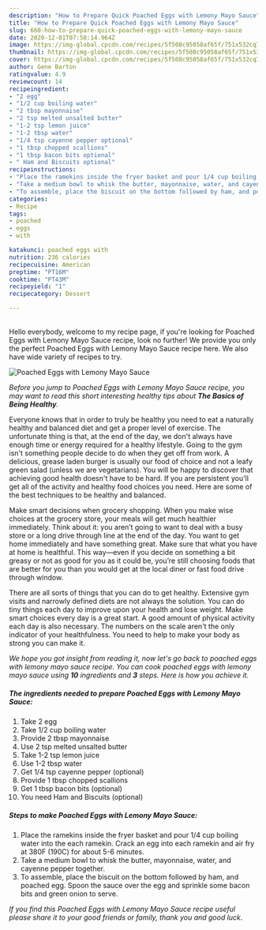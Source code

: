 ```yaml
---
description: "How to Prepare Quick Poached Eggs with Lemony Mayo Sauce"
title: "How to Prepare Quick Poached Eggs with Lemony Mayo Sauce"
slug: 660-how-to-prepare-quick-poached-eggs-with-lemony-mayo-sauce
date: 2020-12-01T07:58:14.964Z
image: https://img-global.cpcdn.com/recipes/5f508c95058af65f/751x532cq70/poached-eggs-with-lemony-mayo-sauce-recipe-main-photo.jpg
thumbnail: https://img-global.cpcdn.com/recipes/5f508c95058af65f/751x532cq70/poached-eggs-with-lemony-mayo-sauce-recipe-main-photo.jpg
cover: https://img-global.cpcdn.com/recipes/5f508c95058af65f/751x532cq70/poached-eggs-with-lemony-mayo-sauce-recipe-main-photo.jpg
author: Gene Barton
ratingvalue: 4.9
reviewcount: 14
recipeingredient:
- "2 egg"
- "1/2 cup boiling water"
- "2 tbsp mayonnaise"
- "2 tsp melted unsalted butter"
- "1-2 tsp lemon juice"
- "1-2 tbsp water"
- "1/4 tsp cayenne pepper optional"
- "1 tbsp chopped scallions"
- "1 tbsp bacon bits optional"
- " Ham and Biscuits optional"
recipeinstructions:
- "Place the ramekins inside the fryer basket and pour 1/4 cup boiling water into the each ramekin. Crack an egg into each ramekin and air fry at 380F (190C) for about 5-6 minutes."
- "Take a medium bowl to whisk the butter, mayonnaise, water, and cayenne pepper together."
- "To assemble, place the biscuit on the bottom followed by ham, and poached egg. Spoon the sauce over the egg and sprinkle some bacon bits and green onion to serve."
categories:
- Recipe
tags:
- poached
- eggs
- with

katakunci: poached eggs with 
nutrition: 236 calories
recipecuisine: American
preptime: "PT16M"
cooktime: "PT43M"
recipeyield: "1"
recipecategory: Dessert

---
```

<br>
Hello everybody, welcome to my recipe page, if you're looking for Poached Eggs with Lemony Mayo Sauce recipe, look no further! We provide you only the perfect Poached Eggs with Lemony Mayo Sauce recipe here. We also have wide variety of recipes to try.
<br>


![Poached Eggs with Lemony Mayo Sauce](https://img-global.cpcdn.com/recipes/5f508c95058af65f/751x532cq70/poached-eggs-with-lemony-mayo-sauce-recipe-main-photo.jpg)

<i>Before you jump to Poached Eggs with Lemony Mayo Sauce recipe, you may want to read this short interesting healthy tips about <strong>The Basics of Being Healthy</strong>.</i>

Everyone knows that in order to truly be healthy you need to eat a naturally healthy and balanced diet and get a proper level of exercise. The unfortunate thing is that, at the end of the day, we don't always have enough time or energy required for a healthy lifestyle. Going to the gym isn't something people decide to do when they get off from work. A delicious, grease laden burger is usually our food of choice and not a leafy green salad (unless we are vegetarians). You will be happy to discover that achieving good health doesn't have to be hard. If you are persistent you'll get all of the activity and healthy food choices you need. Here are some of the best techniques to be healthy and balanced.

Make smart decisions when grocery shopping. When you make wise choices at the grocery store, your meals will get much healthier immediately. Think about it: you aren’t going to want to deal with a busy store or a long drive through line at the end of the day. You want to get home immediately and have something great. Make sure that what you have at home is healthful. This way—even if you decide on something a bit greasy or not as good for you as it could be, you’re still choosing foods that are better for you than you would get at the local diner or fast food drive through window.

There are all sorts of things that you can do to get healthy. Extensive gym visits and narrowly defined diets are not always the solution. You can do tiny things each day to improve upon your health and lose weight. Make smart choices every day is a great start. A good amount of physical activity each day is also necessary. The numbers on the scale aren't the only indicator of your healthfulness. You need to help to make your body as strong you can make it. 


<i>We hope you got insight from reading it, now let's go back to poached eggs with lemony mayo sauce recipe. You can cook poached eggs with lemony mayo sauce using <strong>10</strong> ingredients and <strong>3</strong> steps. Here is how you achieve it.
</i>

##### The ingredients needed to prepare Poached Eggs with Lemony Mayo Sauce:

1. Take 2 egg
1. Take 1/2 cup boiling water
1. Provide 2 tbsp mayonnaise
1. Use 2 tsp melted unsalted butter
1. Take 1-2 tsp lemon juice
1. Use 1-2 tbsp water
1. Get 1/4 tsp cayenne pepper (optional)
1. Provide 1 tbsp chopped scallions
1. Get 1 tbsp bacon bits (optional)
1. You need  Ham and Biscuits (optional)


##### Steps to make Poached Eggs with Lemony Mayo Sauce:

1. Place the ramekins inside the fryer basket and pour 1/4 cup boiling water into the each ramekin. Crack an egg into each ramekin and air fry at 380F (190C) for about 5-6 minutes.
1. Take a medium bowl to whisk the butter, mayonnaise, water, and cayenne pepper together.
1. To assemble, place the biscuit on the bottom followed by ham, and poached egg. Spoon the sauce over the egg and sprinkle some bacon bits and green onion to serve.


<i>If you find this Poached Eggs with Lemony Mayo Sauce recipe useful please share it to your good friends or family, thank you and good luck.</i>
